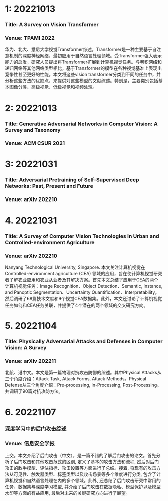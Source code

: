 # 1: 20221013
### Title: A Survey on Vision Transformer
### Venue: TPAMI 2022
华为、北大、悉尼大学视觉Transformer综述。Transformer是一种主要基于自注意机制的深度神经网络，最初应用于自然语言处理领域。受Transformer强大表示能力的启发，研究人员提出将Transformer扩展到计算机视觉任务。与卷积网络和递归网络等其他网络类型相比，基于Transformer的模型在各种视觉基准上表现出竞争性甚至更好的性能。本文将这些vision transformer分类到不同的任务中，并分析这些方法的优缺点，来提供对这些模型的文献综述。特别是，主要类别包括基本图像分类、高级视觉、低级视觉和视频处理。
# 2: 20221013
### Title: Generative Adversarial Networks in Computer Vision: A Survey and Taxonomy
### Venue: ACM CSUR 2021

# 3: 20221031
### Title: Adversarial Pretraining of Self-Supervised Deep Networks: Past, Present and Future
### Venue: arXiv 202210

# 4. 20221031
### Title: A Survey of Computer Vision Technologies In Urban and Controlled-environment Agriculture
### Venue: arXiv 202210
Nanyang Technological University, Singapore. 本文关注计算机视觉在Controlled-environment agriculture (CEA) 领域的应用，旨在使计算机视觉研究者了解农业应用和农业从业者及其解决方案。首先本文总结了应用于CEA的两个计算机视觉任务：Image Recognition、Object Detection、Semantic, Instance, and Panoptic Segmentation、Uncertainty Quantification、Interpretability。然后调研了68篇技术文献和9个视觉CEA数据集。此外，本文还讨论了计算机视觉任务如何和CEA任务关联，并提供了4个潜在的两个领域的交叉研究方向。
# 5. 20221104
### Title: Physically Adversarial Attacks and Defenses in Computer Vision: A Survey
### Venue: arXiv 202211
北航、港中文。本文是第一篇物理对抗攻击防御的综述。其中Physical Attacks从三个角度介绍：Attack Task, Attack Forms, Attack Methods。Physical Defense从三个角度介绍：Pre-processing, In-Processing, Post-Processing。共调研了90篇对抗攻防方法。
# 6. 20221107
### 深度学习中的后门攻击综述
### Venue: 信息安全学报
上交。本文介绍了后门攻击（中文），是一篇不错的了解后门攻击的论文。首先分析了后门攻击和其他攻击范式的区别, 定义了基本的攻击方法和流程, 然后对后门攻击的敌手模型、评估指标、攻击设置等方面进行了总结。接着, 将现有的攻击方法从可见性、触发器类型、标签类型以及攻击场景等多个维度进行分类, 包含了计算机视觉和自然语言处理在内的多个领域。此外, 还总结了后门攻击研究中常用的任务、数据集与深度学习模型, 并介绍了后门攻击在数据隐私、模型保护以及模型水印等方面的有益应用, 最后对未来的关键研究方向进行了展望。


